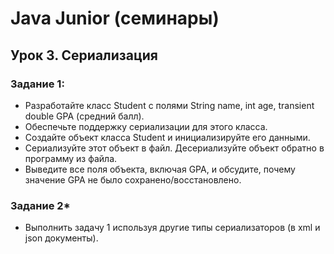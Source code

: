 # Java Junior (семинары)
## Урок 3. Сериализация
### Задание 1: 
- Разработайте класс Student с полями String name, int age, transient double GPA (средний балл). 
- Обеспечьте поддержку сериализации для этого класса. 
- Создайте объект класса Student и инициализируйте его данными. 
- Сериализуйте этот объект в файл. Десериализуйте объект обратно в программу из файла. 
- Выведите все поля объекта, включая GPA, и обсудите, почему значение GPA не было сохранено/восстановлено.
### Задание 2* 
- Выполнить задачу 1 используя другие типы сериализаторов (в xml и json документы).